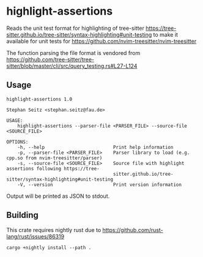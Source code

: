 # highlight-assertions

Reads the unit test format for highlighting of tree-sitter
https://tree-sitter.github.io/tree-sitter/syntax-highlighting#unit-testing to make it available for
unit tests for https://github.com/nvim-treesitter/nvim-treesitter

The function parsing the file format is vendored from
https://github.com/tree-sitter/tree-sitter/blob/master/cli/src/query_testing.rs#L27-L124

## Usage

```
highlight-assertions 1.0

Stephan Seitz <stephan.seitz@fau.de>

USAGE:
    highlight-assertions --parser-file <PARSER_FILE> --source-file <SOURCE_FILE>

OPTIONS:
    -h, --help                         Print help information
    -p, --parser-file <PARSER_FILE>    Parser library to load (e.g. cpp.so from nvim-treesitter/parser)
    -s, --source-file <SOURCE_FILE>    Source file with highlight assertions following https://tree-
                                       sitter.github.io/tree-sitter/syntax-highlighting#unit-testing
    -V, --version                      Print version information
```
Output will be printed as JSON to stdout.

## Building

This crate requires nightly rust due to https://github.com/rust-lang/rust/issues/86319

```
cargo +nightly install --path .
```
